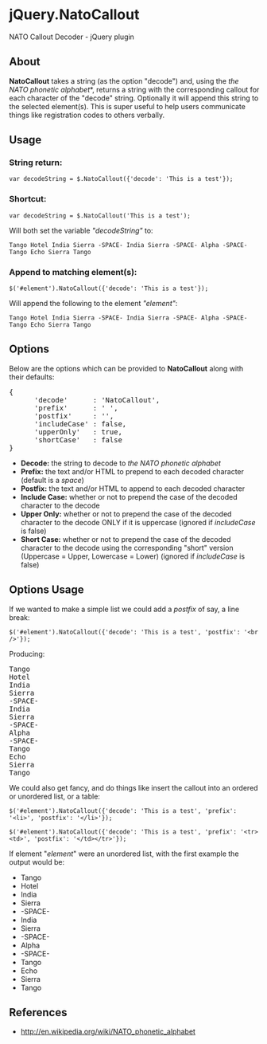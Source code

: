# jQuery.NatoCallout

NATO Callout Decoder - jQuery plugin

## About

**NatoCallout** takes a string (as the option "decode") and, using the _the NATO phonetic alphabet_*, returns a string with the corresponding callout for each character of the "decode" string. Optionally it will append this string to the selected element(s). This is super useful to help users communicate things like registration codes to others verbally.

## Usage

### String return:
```
var decodeString = $.NatoCallout({'decode': 'This is a test'});
```

### Shortcut:
```
var decodeString = $.NatoCallout('This is a test');
```

Will both set the variable _"decodeString"_ to:

```
Tango Hotel India Sierra -SPACE- India Sierra -SPACE- Alpha -SPACE- Tango Echo Sierra Tango
```

### Append to matching element(s):
```
$('#element').NatoCallout({'decode': 'This is a test'});
```

Will append the following to the element _"element"_:

```
Tango Hotel India Sierra -SPACE- India Sierra -SPACE- Alpha -SPACE- Tango Echo Sierra Tango
```

## Options

Below are the options which can be provided to **NatoCallout** along with their defaults:
<pre>
{
      'decode'      : 'NatoCallout',
      'prefix'      : ' ',
      'postfix'     : '',
      'includeCase' : false,
      'upperOnly'   : true,
      'shortCase'   : false
}
</pre>

* **Decode:** the string to decode to *the NATO phonetic alphabet*
* **Prefix:** the text and/or HTML to prepend to each decoded character (default is a *space*)
* **Postfix:** the text and/or HTML to append to each decoded character
* **Include Case:** whether or not to prepend the case of the decoded character to the decode
* **Upper Only:** whether or not to prepend the case of the decoded character to the decode ONLY if it is uppercase (ignored if _includeCase_ is false)
* **Short Case:** whether or not to prepend the case of the decoded character to the decode using the corresponding "short" version (Uppercase = Upper, Lowercase = Lower) (ignored if _includeCase_ is false)

## Options Usage


If we wanted to make a simple list we could add a _postfix_ of say, a line break:

```
$('#element').NatoCallout({'decode': 'This is a test', 'postfix': '<br />'});
```

Producing:
<pre>
Tango
Hotel
India
Sierra
-SPACE-
India
Sierra
-SPACE-
Alpha
-SPACE-
Tango
Echo
Sierra
Tango
</pre>

We could also get fancy, and do things like insert the callout into an ordered or unordered list, or a table:

```
$('#element').NatoCallout({'decode': 'This is a test', 'prefix': '<li>', 'postfix': '</li>'});
```

```
$('#element').NatoCallout({'decode': 'This is a test', 'prefix': '<tr><td>', 'postfix': '</td></tr>'});
```

If element "*element*" were an unordered list, with the first example the output would be:

* Tango
* Hotel
* India
* Sierra
* -SPACE-
* India
* Sierra
* -SPACE-
* Alpha
* -SPACE-
* Tango
* Echo
* Sierra
* Tango




## References

* http://en.wikipedia.org/wiki/NATO_phonetic_alphabet
